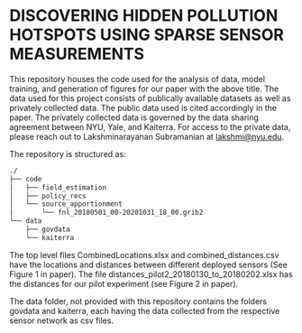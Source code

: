 # DISCOVERING HIDDEN POLLUTION HOTSPOTS USING SPARSE SENSOR MEASUREMENTS
This repository houses the code used for the analysis of data, model training, and generation of figures for our paper with the above title. The data used for this project consists of publically available datasets as well as privately collected data. The public data used is cited accordingly in the paper. The privately collected data is governed by the data sharing agreement between NYU, Yale, and Kaiterra. For access to the private data, please reach out to Lakshminarayanan Subramanian at lakshmi@nyu.edu.

The repository is structured as:
```bash
./
├── code
│   ├── field_estimation
│   ├── policy_recs
│   └── source_apportionment
│       └── fnl_20180501_00-20201031_18_00.grib2
└── data
    ├── govdata
    └── kaiterra
```
The top level files CombinedLocations.xlsx and combined_distances.csv have the locations and distances between different deployed sensors (See Figure 1 in paper). The file distances_pilot2_20180130_to_20180202.xlsx has the distances for our pilot experiment (see Figure 2 in paper).

The data folder, not provided with this repository contains the folders govdata and kaiterra, each having the data collected from the respective sensor network as csv files.